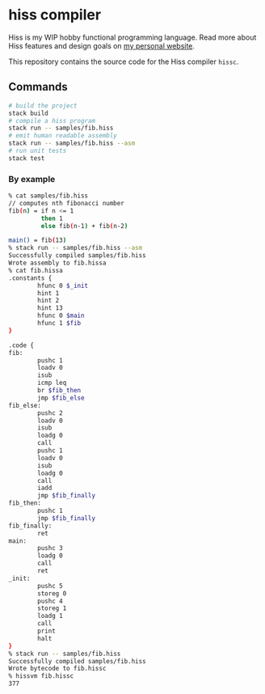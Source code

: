 # hiss compiler
Hiss is my WIP hobby functional programming language. 
Read more about Hiss features and design goals on [my personal website](https://kerrigan.dev/hiss).

This repository contains the source code for the Hiss compiler `hissc`.

## Commands
```bash
# build the project
stack build
# compile a hiss program
stack run -- samples/fib.hiss
# emit human readable assembly
stack run -- samples/fib.hiss --asm
# run unit tests
stack test
```

### By example

```bash
% cat samples/fib.hiss
// computes nth fibonacci number
fib(n) = if n <= 1
         then 1
         else fib(n-1) + fib(n-2)

main() = fib(13)
% stack run -- samples/fib.hiss --asm
Successfully compiled samples/fib.hiss
Wrote assembly to fib.hissa
% cat fib.hissa
.constants {
        hfunc 0 $_init
        hint 1
        hint 2
        hint 13
        hfunc 0 $main
        hfunc 1 $fib
}

.code {
fib:
        pushc 1
        loadv 0
        isub
        icmp leq
        br $fib_then
        jmp $fib_else
fib_else:
        pushc 2
        loadv 0
        isub
        loadg 0
        call
        pushc 1
        loadv 0
        isub
        loadg 0
        call
        iadd
        jmp $fib_finally
fib_then:
        pushc 1
        jmp $fib_finally
fib_finally:
        ret
main:
        pushc 3
        loadg 0
        call
        ret
_init:
        pushc 5
        storeg 0
        pushc 4
        storeg 1
        loadg 1
        call
        print
        halt
}
% stack run -- samples/fib.hiss
Successfully compiled samples/fib.hiss
Wrote bytecode to fib.hissc
% hissvm fib.hissc
377
```
